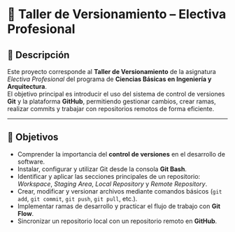 # 🧩 Taller de Versionamiento – Electiva Profesional

## 📘 Descripción
Este proyecto corresponde al **Taller de Versionamiento** de la asignatura *Electiva Profesional* del programa de **Ciencias Básicas en Ingeniería y Arquitectura**.  
El objetivo principal es introducir el uso del sistema de control de versiones **Git** y la plataforma **GitHub**, permitiendo gestionar cambios, crear ramas, realizar commits y trabajar con repositorios remotos de forma eficiente.

---

## 🎯 Objetivos
- Comprender la importancia del **control de versiones** en el desarrollo de software.  
- Instalar, configurar y utilizar Git desde la consola **Git Bash**.  
- Identificar y aplicar las secciones principales de un repositorio: *Workspace*, *Staging Area*, *Local Repository* y *Remote Repository*.  
- Crear, modificar y versionar archivos mediante comandos básicos (`git add`, `git commit`, `git push`, `git pull`, etc.).  
- Implementar ramas de desarrollo y practicar el flujo de trabajo con **Git Flow**.  
- Sincronizar un repositorio local con un repositorio remoto en **GitHub**.
